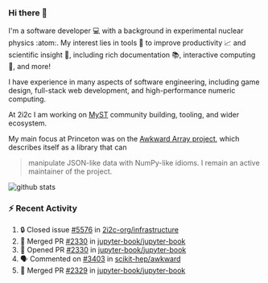 ### Hi there 👋 

I'm a software developer 💻 with a background in experimental nuclear physics :atom:. My interest lies in tools :wrench: to improve productivity :chart_with_upwards_trend: and scientific insight :telescope:, including rich documentation 📚, interactive computing 🧮, and more! 

I have experience in many aspects of software engineering, including game design, full-stack web development, and high-performance numeric computing. 

At 2i2c I am working on [MyST](https://github.com/jupyter-book/mystmd) community building, tooling, and wider ecosystem. 

My main focus at Princeton was on the [Awkward Array project](awkward-array.org/), which describes itself as a library that can 
> manipulate JSON-like data with NumPy-like idioms. I remain an active maintainer of the project. 

![github stats](https://github-readme-stats.vercel.app/api?username=agoose77&show_icons=true&hide_rank=true&hide_title=true&bg_color=30,e76445,904e95&text_color=efe3ec&icon_color=efe3ec)
<!--
**agoose77/agoose77** is a ✨ _special_ ✨ repository because its `README.md` (this file) appears on your GitHub profile.

Here are some ideas to get you started:

- 🔭 I’m currently working on ...
- 🌱 I’m currently learning ...
- 👯 I’m looking to collaborate on ...
- 🤔 I’m looking for help with ...
- 💬 Ask me about ...
- 📫 How to reach me: ...
- 😄 Pronouns: ...
- ⚡ Fun fact: ...
-->

### :zap: Recent Activity

<!--START_SECTION:activity-->
1. 🔒 Closed issue [#5576](https://github.com/2i2c-org/infrastructure/issues/5576) in [2i2c-org/infrastructure](https://github.com/2i2c-org/infrastructure)
2. 🎉 Merged PR [#2330](https://github.com/jupyter-book/jupyter-book/pull/2330) in [jupyter-book/jupyter-book](https://github.com/jupyter-book/jupyter-book)
3. 💪 Opened PR [#2330](https://github.com/jupyter-book/jupyter-book/pull/2330) in [jupyter-book/jupyter-book](https://github.com/jupyter-book/jupyter-book)
4. 🗣 Commented on [#3403](https://github.com/scikit-hep/awkward/issues/3403#issuecomment-2679196779) in [scikit-hep/awkward](https://github.com/scikit-hep/awkward)
5. 🎉 Merged PR [#2329](https://github.com/jupyter-book/jupyter-book/pull/2329) in [jupyter-book/jupyter-book](https://github.com/jupyter-book/jupyter-book)
<!--END_SECTION:activity-->
